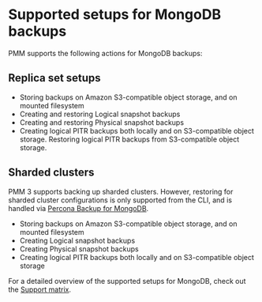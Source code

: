 # Supported setups for MongoDB backups

PMM supports the following actions for MongoDB backups: 

## Replica set setups

  - Storing backups on Amazon S3-compatible object storage, and on mounted filesystem
  - Creating and restoring Logical snapshot backups
  - Creating and restoring Physical snapshot backups
  - Creating logical PITR backups both locally and on S3-compatible object storage. Restoring logical PITR backups from S3-compatible object storage.

  
## Sharded clusters

PMM 3 supports backing up sharded clusters. However, restoring for sharded cluster configurations is only supported from the CLI, and is handled via [Percona Backup for MongoDB](https://docs.percona.com/percona-backup-mongodb/usage/restore.html).

  - Storing backups on Amazon S3-compatible object storage, and on mounted filesystem
  - Creating Logical snapshot backups
  - Creating Physical snapshot backups
  - Creating logical PITR backups both locally and on S3-compatible object storage
 
For a detailed overview of the supported setups for MongoDB, check out the [Support matrix](../backup/mongodb_limitations.md).